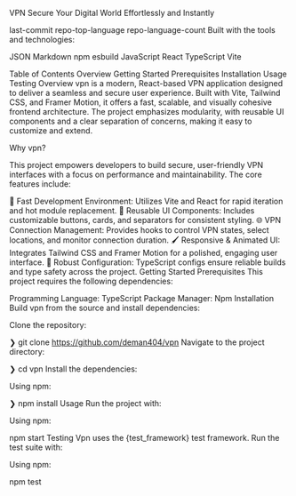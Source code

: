 VPN
Secure Your Digital World Effortlessly and Instantly

last-commit repo-top-language repo-language-count
Built with the tools and technologies:

JSON Markdown npm esbuild JavaScript React TypeScript Vite

Table of Contents
Overview
Getting Started
Prerequisites
Installation
Usage
Testing
Overview
vpn is a modern, React-based VPN application designed to deliver a seamless and secure user experience. Built with Vite, Tailwind CSS, and Framer Motion, it offers a fast, scalable, and visually cohesive frontend architecture. The project emphasizes modularity, with reusable UI components and a clear separation of concerns, making it easy to customize and extend.

Why vpn?

This project empowers developers to build secure, user-friendly VPN interfaces with a focus on performance and maintainability. The core features include:

🎨 Fast Development Environment: Utilizes Vite and React for rapid iteration and hot module replacement.
🔧 Reusable UI Components: Includes customizable buttons, cards, and separators for consistent styling.
🌐 VPN Connection Management: Provides hooks to control VPN states, select locations, and monitor connection duration.
🖌️ Responsive & Animated UI: Integrates Tailwind CSS and Framer Motion for a polished, engaging user interface.
📁 Robust Configuration: TypeScript configs ensure reliable builds and type safety across the project.
Getting Started
Prerequisites
This project requires the following dependencies:

Programming Language: TypeScript
Package Manager: Npm
Installation
Build vpn from the source and install dependencies:

Clone the repository:

❯ git clone https://github.com/deman404/vpn
Navigate to the project directory:

❯ cd vpn
Install the dependencies:

Using npm:

❯ npm install
Usage
Run the project with:

Using npm:

npm start
Testing
Vpn uses the {test_framework} test framework. Run the test suite with:

Using npm:

npm test
